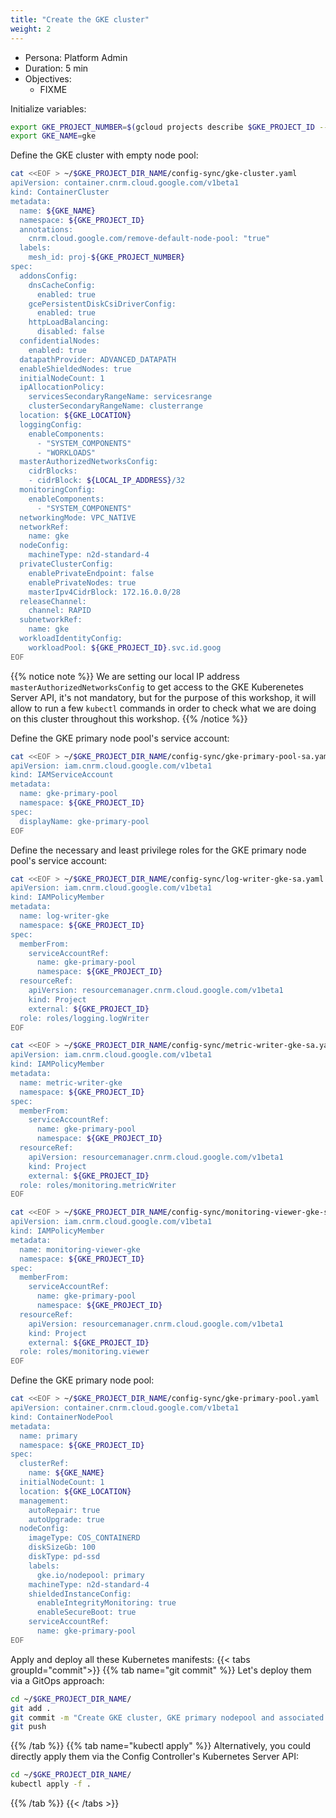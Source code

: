 ```yaml
---
title: "Create the GKE cluster"
weight: 2
---
```

- Persona: Platform Admin
- Duration: 5 min
- Objectives:
  - FIXME

Initialize variables:
```Bash
export GKE_PROJECT_NUMBER=$(gcloud projects describe $GKE_PROJECT_ID --format='get(projectNumber)')
export GKE_NAME=gke
```

Define the GKE cluster with empty node pool:
```Bash
cat <<EOF > ~/$GKE_PROJECT_DIR_NAME/config-sync/gke-cluster.yaml
apiVersion: container.cnrm.cloud.google.com/v1beta1
kind: ContainerCluster
metadata:
  name: ${GKE_NAME}
  namespace: ${GKE_PROJECT_ID}
  annotations:
    cnrm.cloud.google.com/remove-default-node-pool: "true"
  labels:
    mesh_id: proj-${GKE_PROJECT_NUMBER}
spec:
  addonsConfig:
    dnsCacheConfig:
      enabled: true
    gcePersistentDiskCsiDriverConfig:
      enabled: true
    httpLoadBalancing:
      disabled: false
  confidentialNodes:
    enabled: true
  datapathProvider: ADVANCED_DATAPATH
  enableShieldedNodes: true
  initialNodeCount: 1
  ipAllocationPolicy:
    servicesSecondaryRangeName: servicesrange
    clusterSecondaryRangeName: clusterrange
  location: ${GKE_LOCATION}
  loggingConfig:
    enableComponents:
      - "SYSTEM_COMPONENTS"
      - "WORKLOADS"
  masterAuthorizedNetworksConfig:
    cidrBlocks:
    - cidrBlock: ${LOCAL_IP_ADDRESS}/32
  monitoringConfig:
    enableComponents:
      - "SYSTEM_COMPONENTS"
  networkingMode: VPC_NATIVE
  networkRef:
    name: gke
  nodeConfig:
    machineType: n2d-standard-4
  privateClusterConfig:
    enablePrivateEndpoint: false
    enablePrivateNodes: true
    masterIpv4CidrBlock: 172.16.0.0/28
  releaseChannel:
    channel: RAPID
  subnetworkRef:
    name: gke
  workloadIdentityConfig:
    workloadPool: ${GKE_PROJECT_ID}.svc.id.goog
EOF
```
{{% notice note %}}
We are setting our local IP address `masterAuthorizedNetworksConfig` to get access to the GKE Kuberenetes Server API, it's not mandatory, but for the purpose of this workshop, it will allow to run a few `kubectl` commands in order to check what we are doing on this cluster throughout this workshop.
{{% /notice %}}

Define the GKE primary node pool's service account:
```Bash
cat <<EOF > ~/$GKE_PROJECT_DIR_NAME/config-sync/gke-primary-pool-sa.yaml
apiVersion: iam.cnrm.cloud.google.com/v1beta1
kind: IAMServiceAccount
metadata:
  name: gke-primary-pool
  namespace: ${GKE_PROJECT_ID}
spec:
  displayName: gke-primary-pool
EOF
```

Define the necessary and least privilege roles for the GKE primary node pool's service account:
```Bash
cat <<EOF > ~/$GKE_PROJECT_DIR_NAME/config-sync/log-writer-gke-sa.yaml
apiVersion: iam.cnrm.cloud.google.com/v1beta1
kind: IAMPolicyMember
metadata:
  name: log-writer-gke
  namespace: ${GKE_PROJECT_ID}
spec:
  memberFrom:
    serviceAccountRef:
      name: gke-primary-pool
      namespace: ${GKE_PROJECT_ID}
  resourceRef:
    apiVersion: resourcemanager.cnrm.cloud.google.com/v1beta1
    kind: Project
    external: ${GKE_PROJECT_ID}
  role: roles/logging.logWriter
EOF
```
```Bash
cat <<EOF > ~/$GKE_PROJECT_DIR_NAME/config-sync/metric-writer-gke-sa.yaml
apiVersion: iam.cnrm.cloud.google.com/v1beta1
kind: IAMPolicyMember
metadata:
  name: metric-writer-gke
  namespace: ${GKE_PROJECT_ID}
spec:
  memberFrom:
    serviceAccountRef:
      name: gke-primary-pool
      namespace: ${GKE_PROJECT_ID}
  resourceRef:
    apiVersion: resourcemanager.cnrm.cloud.google.com/v1beta1
    kind: Project
    external: ${GKE_PROJECT_ID}
  role: roles/monitoring.metricWriter
EOF
```
```Bash
cat <<EOF > ~/$GKE_PROJECT_DIR_NAME/config-sync/monitoring-viewer-gke-sa.yaml
apiVersion: iam.cnrm.cloud.google.com/v1beta1
kind: IAMPolicyMember
metadata:
  name: monitoring-viewer-gke
  namespace: ${GKE_PROJECT_ID}
spec:
  memberFrom:
    serviceAccountRef:
      name: gke-primary-pool
      namespace: ${GKE_PROJECT_ID}
  resourceRef:
    apiVersion: resourcemanager.cnrm.cloud.google.com/v1beta1
    kind: Project
    external: ${GKE_PROJECT_ID}
  role: roles/monitoring.viewer
EOF
```

Define the GKE primary node pool:
```Bash
cat <<EOF > ~/$GKE_PROJECT_DIR_NAME/config-sync/gke-primary-pool.yaml
apiVersion: container.cnrm.cloud.google.com/v1beta1
kind: ContainerNodePool
metadata:
  name: primary
  namespace: ${GKE_PROJECT_ID}
spec:
  clusterRef:
    name: ${GKE_NAME}
  initialNodeCount: 1
  location: ${GKE_LOCATION}
  management:
    autoRepair: true
    autoUpgrade: true
  nodeConfig:
    imageType: COS_CONTAINERD
    diskSizeGb: 100
    diskType: pd-ssd
    labels:
      gke.io/nodepool: primary
    machineType: n2d-standard-4
    shieldedInstanceConfig:
      enableIntegrityMonitoring: true
      enableSecureBoot: true
    serviceAccountRef:
      name: gke-primary-pool
EOF
```

Apply and deploy all these Kubernetes manifests:
{{< tabs groupId="commit">}}
{{% tab name="git commit" %}}
Let's deploy them via a GitOps approach:
```Bash
cd ~/$GKE_PROJECT_DIR_NAME/
git add .
git commit -m "Create GKE cluster, GKE primary nodepool and associated sa for project ${GKE_PROJECT_ID}."
git push
```
{{% /tab %}}
{{% tab name="kubectl apply" %}}
Alternatively, you could directly apply them via the Config Controller's Kubernetes Server API:
```Bash
cd ~/$GKE_PROJECT_DIR_NAME/
kubectl apply -f .
```
{{% /tab %}}
{{< /tabs >}}